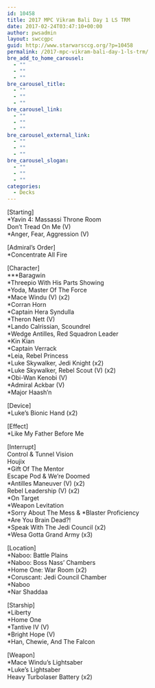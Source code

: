 ```yaml
---
id: 10458
title: 2017 MPC Vikram Bali Day 1 LS TRM
date: 2017-02-24T03:47:10+00:00
author: pwsadmin
layout: swccgpc
guid: http://www.starwarsccg.org/?p=10458
permalink: /2017-mpc-vikram-bali-day-1-ls-trm/
bre_add_to_home_carousel:
  - ""
  - ""
  - ""
bre_carousel_title:
  - ""
  - ""
  - ""
bre_carousel_link:
  - ""
  - ""
  - ""
bre_carousel_external_link:
  - ""
  - ""
  - ""
bre_carousel_slogan:
  - ""
  - ""
  - ""
categories:
  - Decks
---
```

[Starting]  
*Yavin 4: Massassi Throne Room  
Don&#8217;t Tread On Me (V)  
*Anger, Fear, Aggression (V)

[Admiral&#8217;s Order]  
*Concentrate All Fire

[Character]  
\***Baragwin  
*Threepio With His Parts Showing  
*Yoda, Master Of The Force  
*Mace Windu (V) (x2)  
*Corran Horn  
*Captain Hera Syndulla  
*Theron Nett (V)  
*Lando Calrissian, Scoundrel  
*Wedge Antilles, Red Squadron Leader  
*Kin Kian  
*Captain Verrack  
*Leia, Rebel Princess  
*Luke Skywalker, Jedi Knight (x2)  
*Luke Skywalker, Rebel Scout (V) (x2)  
*Obi-Wan Kenobi (V)  
*Admiral Ackbar (V)  
*Major Haash&#8217;n

[Device]  
*Luke&#8217;s Bionic Hand (x2)

[Effect]  
*Like My Father Before Me

[Interrupt]  
Control & Tunnel Vision  
Houjix  
*Gift Of The Mentor  
Escape Pod & We&#8217;re Doomed  
*Antilles Maneuver (V) (x2)  
Rebel Leadership (V) (x2)  
*On Target  
*Weapon Levitation  
\*Sorry About The Mess & \*Blaster Proficiency  
*Are You Brain Dead?!  
*Speak With The Jedi Council (x2)  
*Wesa Gotta Grand Army (x3)

[Location]  
*Naboo: Battle Plains  
*Naboo: Boss Nass&#8217; Chambers  
*Home One: War Room (x2)  
*Coruscant: Jedi Council Chamber  
*Naboo  
*Nar Shaddaa

[Starship]  
*Liberty  
*Home One  
*Tantive IV (V)  
*Bright Hope (V)  
*Han, Chewie, And The Falcon

[Weapon]  
*Mace Windu&#8217;s Lightsaber  
*Luke&#8217;s Lightsaber  
Heavy Turbolaser Battery (x2)